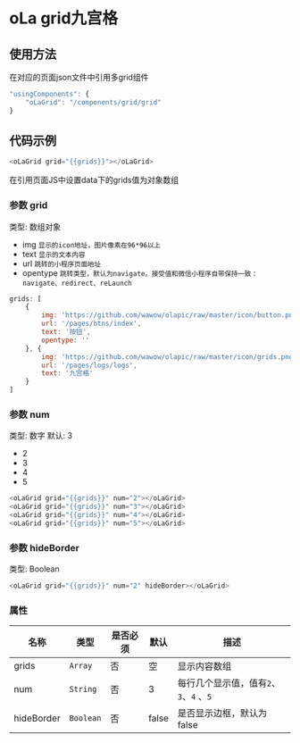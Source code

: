 # oLa grid九宫格

## 使用方法
在对应的页面json文件中引用多grid组件
```javascript
"usingComponents": {
    "oLaGrid": "/components/grid/grid"
}
```

## 代码示例
```javascript
<oLaGrid grid="{{grids}}"></oLaGrid>
```
在引用页面JS中设置data下的grids值为对象数组

### 参数 grid
类型: 数组对象
* img `显示的icon地址，图片像素在96*96以上`
* text `显示的文本内容`
* url `跳转的小程序页面地址`
* opentype `跳转类型，默认为navigate。接受值和微信小程序自带保持一致：navigate、redirect、reLaunch`
```javascript
grids: [
    {
        img: 'https://github.com/wawow/olapic/raw/master/icon/button.png',
        url: '/pages/btns/index',
        text: '按钮',
        opentype: ''
    }, {
        img: 'https://github.com/wawow/olapic/raw/master/icon/grids.png',
        url: '/pages/logs/logs',
        text: '九宫格'
    }
]
```
### 参数 num
类型: 数字
默认: 3
* 2
* 3
* 4
* 5
```javascript
<oLaGrid grid="{{grids}}" num="2"></oLaGrid>
<oLaGrid grid="{{grids}}" num="3"></oLaGrid>
<oLaGrid grid="{{grids}}" num="4"></oLaGrid>
<oLaGrid grid="{{grids}}" num="5"></oLaGrid>
```

### 参数 hideBorder
类型: Boolean
```javascript
<oLaGrid grid="{{grids}}" num="2" hideBorder></oLaGrid>
```

### 属性
| 名称     | 类型    | 是否必须  | 默认  | 描述   |
|---------|---------|----------|------|-------|
| grids    | `Array`  | 否       | 空 | 显示内容数组 |
| num    | `String`  | 否       | 3 | 每行几个显示值，值有`2`、`3`、`4` 、`5` |
| hideBorder   | `Boolean` | 否       | false | 是否显示边框，默认为false |
